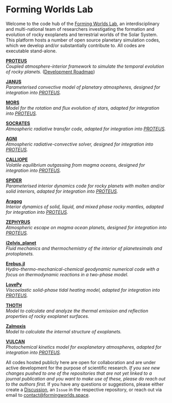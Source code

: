 # Forming Worlds Lab

Welcome to the code hub of the [Forming Worlds Lab](https://www.formingworlds.space), an interdisciplinary and multi-national team of researchers investigating the formation and evolution of rocky exoplanets and terrestrial worlds of the Solar System. This platform hosts a number of open source planetary simulation codes, which we develop and/or substantially contribute to. All codes are executable stand-alone.

[**PROTEUS**](https://github.com/FormingWorlds/PROTEUS)  
*Coupled atmosphere-interior framework to simulate the temporal evolution of rocky planets.*
([Development Roadmap](https://github.com/orgs/FormingWorlds/projects/7))
 
[**JANUS**](https://github.com/FormingWorlds/JANUS)  
*Parameterised convective model of planetary atmospheres, designed for integration into [PROTEUS](https://github.com/FormingWorlds/PROTEUS).*

[**MORS**](https://github.com/FormingWorlds/MORS)  
*Model for the rotation and flux evolution of stars, adapted for integration into [PROTEUS](https://github.com/FormingWorlds/PROTEUS).*

[**SOCRATES**](https://github.com/nichollsh/SOCRATES)  
*Atmospheric radiative transfer code, adapted for integration into [PROTEUS](https://github.com/FormingWorlds/PROTEUS).*

[**AGNI**](https://github.com/nichollsh/AGNI)  
*Atmospheric radiative-convective solver, designed for integration into [PROTEUS](https://github.com/FormingWorlds/PROTEUS).*

[**CALLIOPE**](https://github.com/FormingWorlds/CALLIOPE)  
*Volatile equilibrium outgassing from magma oceans, designed for integration into [PROTEUS](https://github.com/FormingWorlds/PROTEUS).*

[**SPIDER**](https://github.com/djbower/spider)  
*Parameterised interior dynamics code for rocky planets with molten and/or solid interiors, adapted for integration into [PROTEUS](https://github.com/FormingWorlds/PROTEUS).*

[**Aragog**](https://github.com/FormingWorlds/aragog)  
*Interior dynamics of solid, liquid, and mixed phase rocky mantles, adapted for integration into [PROTEUS](https://github.com/FormingWorlds/PROTEUS).*

[**ZEPHYRUS**](https://github.com/FormingWorlds/ZEPHYRUS)  
*Atmospheric escape on magma ocean planets, designed for integration into [PROTEUS](https://github.com/FormingWorlds/PROTEUS).*

[**i2elvis_planet**](https://github.com/FormingWorlds/i2elvis_planet)  
*Fluid mechanics and thermochemistry of the interior of planetesimals and protoplanets.*

[**Erebus.jl**](https://github.com/FormingWorlds/Erebus.jl)  
*Hydro-thermo-mechanical-chemical geodynamic numerical code with a focus on thermodynamic reactions in a two-phase model.*

[**LovePy**](https://github.com/nichollsh/LovePy)  
*Viscoelastic solid-phase tidal heating model, adapted for integration into [PROTEUS](https://github.com/FormingWorlds/PROTEUS).*

[**THOTH**](https://github.com/FormingWorlds/THOTH)  
*Model to calculate and analyze the thermal emission and reflection properties of rocky exoplanet surfaces.*

[**Zalmoxis**](https://github.com/FormingWorlds/Zalmoxis)  
*Model to calculate the internal structure of exoplanets.*

[**VULCAN**](https://github.com/FormingWorlds/VULCAN)  
*Photochemical kinetics model for exoplanetary atmospheres, adapted for integration into [PROTEUS](https://github.com/FormingWorlds/PROTEUS).*


All codes hosted publicly here are open for collaboration and are under active development for the purpose of scientific research. _If you see new changes pushed to one of the repositories that are not yet linked to a journal publication and you want to make use of these, please do reach out to the authors first._ If you have any questions or suggestions, please either create a [Discussion](https://github.com/orgs/FormingWorlds/discussions), an `Issue` in the respective repository, or reach out via email to contact@formingworlds.space.
